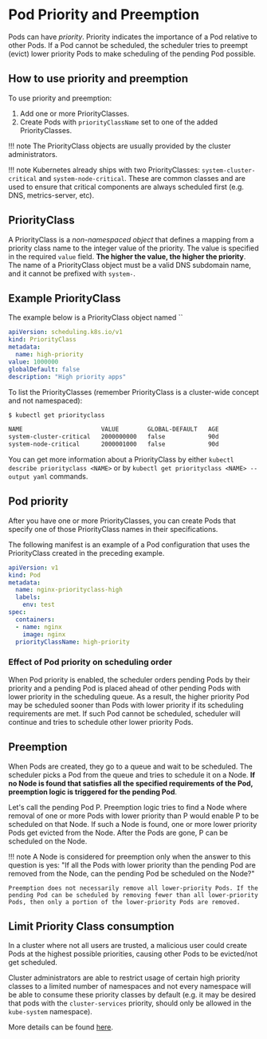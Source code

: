 # Pod Priority and Preemption

Pods can have _priority_. Priority indicates the importance of a Pod relative to other Pods. If a Pod cannot be scheduled, the scheduler tries to preempt (evict) lower priority Pods to make scheduling of the pending Pod possible.

## How to use priority and preemption

To use priority and preemption:

1. Add one or more PriorityClasses.
1. Create Pods with `priorityClassName` set to one of the added PriorityClasses.

!!! note
    The PriorityClass objects are usually provided by the cluster administrators.

!!! note
    Kubernetes already ships with two PriorityClasses: `system-cluster-critical` and `system-node-critical`. These are common classes and are used to ensure that critical components are always scheduled first (e.g. DNS, metrics-server, etc).

## PriorityClass

A PriorityClass is a _non-namespaced object_ that defines a mapping from a priority class name to the integer value of the priority. The value is specified in the required `value` field. **The higher the value, the higher the priority**. The name of a PriorityClass object must be a valid DNS subdomain name, and it cannot be prefixed with `system-`.

## Example PriorityClass

The example below is a PriorityClass object named ``

```yaml
apiVersion: scheduling.k8s.io/v1
kind: PriorityClass
metadata:
  name: high-priority
value: 1000000
globalDefault: false
description: "High priority apps"
```

To list the PriorityClasses (remember PriorityClass is a cluster-wide concept and not namespaced):

```bash
$ kubectl get priorityclass

NAME                      VALUE        GLOBAL-DEFAULT   AGE
system-cluster-critical   2000000000   false            90d
system-node-critical      2000001000   false            90d
```

You can get more information about a PriorityClass by either `kubectl describe priorityclass <NAME>` or by `kubectl get priorityclass <NAME> --output yaml` commands.

## Pod priority

After you have one or more PriorityClasses, you can create Pods that specify one of those PriorityClass names in their specifications.

The following manifest is an example of a Pod configuration that uses the PriorityClass created in the preceding example.

```yaml
apiVersion: v1
kind: Pod
metadata:
  name: nginx-priorityclass-high
  labels:
    env: test
spec:
  containers:
  - name: nginx
    image: nginx
  priorityClassName: high-priority
```

### Effect of Pod priority on scheduling order

When Pod priority is enabled, the scheduler orders pending Pods by their priority and a pending Pod is placed ahead of other pending Pods with lower priority in the scheduling queue. As a result, the higher priority Pod may be scheduled sooner than Pods with lower priority if its scheduling requirements are met. If such Pod cannot be scheduled, scheduler will continue and tries to schedule other lower priority Pods.

## Preemption

When Pods are created, they go to a queue and wait to be scheduled. The scheduler picks a Pod from the queue and tries to schedule it on a Node. **If no Node is found that satisfies all the specified requirements of the Pod, preemption logic is triggered for the pending Pod**.

Let's call the pending Pod P. Preemption logic tries to find a Node where removal of one or more Pods with lower priority than P would enable P to be scheduled on that Node. If such a Node is found, one or more lower priority Pods get evicted from the Node. After the Pods are gone, P can be scheduled on the Node.

!!! note
    A Node is considered for preemption only when the answer to this question is yes: "If all the Pods with lower priority than the pending Pod are removed from the Node, can the pending Pod be scheduled on the Node?"

    Preemption does not necessarily remove all lower-priority Pods. If the pending Pod can be scheduled by removing fewer than all lower-priority Pods, then only a portion of the lower-priority Pods are removed.

## Limit Priority Class consumption

In a cluster where not all users are trusted, a malicious user could create Pods at the highest possible priorities, causing other Pods to be evicted/not get scheduled.

Cluster administrators are able to restrict usage of certain high priority classes to a limited number of namespaces and not every namespace will be able to consume these priority classes by default (e.g. it may be desired that pods with the `cluster-services` priority, should only be allowed in the `kube-system` namespace).

More details can be found [here](https://kubernetes.io/docs/concepts/policy/resource-quotas/#limit-priority-class-consumption-by-default).
